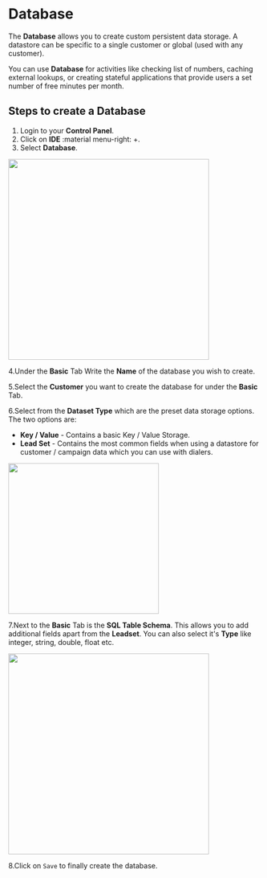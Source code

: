 # Database

The **Database** allows you to create custom persistent data storage. A datastore can be specific to a single customer or global (used with any customer).

You can use **Database** for activities like checking list of numbers, caching external lookups, or creating stateful applications that provide users a set number of free minutes per month.

## Steps to create a Database

1. Login to your **Control Panel**.
2. Click on **IDE** :material menu-right: +.
3. Select **Database**.

<img src= "/apps/img/app_database.png" width= "400">

4.Under the **Basic** Tab Write the **Name** of the database you wish to create.

5.Select the **Customer** you want to create the database for under the **Basic** Tab.

6.Select from the **Dataset Type** which are the preset data storage options. The two options are:

+ **Key / Value** - Contains a basic Key / Value Storage.
+ **Lead Set** - Contains the most common fields when using a datastore for customer / campaign data which you can use with dialers.

<img src="/developers/img/db2.png" width="300">

7.Next to the **Basic** Tab is the **SQL Table Schema**. This allows you to add additional fields apart from the **Leadset**. You can also select it's **Type** like integer, string, double, float etc.

<img src="/developers/img/db3.png" width="400">

8.Click on `Save` to finally create the database.
